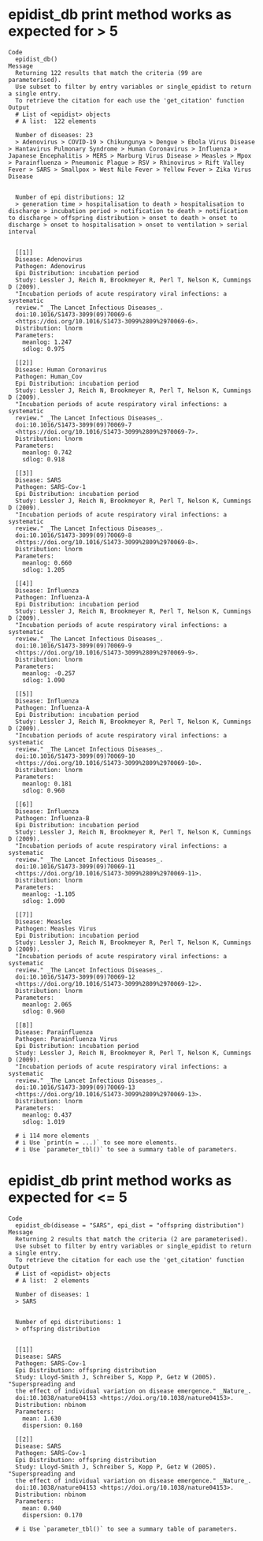 # epidist_db print method works as expected for > 5 <epidist>

    Code
      epidist_db()
    Message
      Returning 122 results that match the criteria (99 are parameterised). 
      Use subset to filter by entry variables or single_epidist to return a single entry. 
      To retrieve the citation for each use the 'get_citation' function
    Output
      # List of <epidist> objects 
      # A list:  122 elements
      
      Number of diseases: 23
      > Adenovirus > COVID-19 > Chikungunya > Dengue > Ebola Virus Disease > Hantavirus Pulmonary Syndrome > Human Coronavirus > Influenza > Japanese Encephalitis > MERS > Marburg Virus Disease > Measles > Mpox > Parainfluenza > Pneumonic Plague > RSV > Rhinovirus > Rift Valley Fever > SARS > Smallpox > West Nile Fever > Yellow Fever > Zika Virus Disease
      
      
      Number of epi distributions: 12
      > generation time > hospitalisation to death > hospitalisation to discharge > incubation period > notification to death > notification to discharge > offspring distribution > onset to death > onset to discharge > onset to hospitalisation > onset to ventilation > serial interval
      
      
      [[1]]
      Disease: Adenovirus
      Pathogen: Adenovirus
      Epi Distribution: incubation period
      Study: Lessler J, Reich N, Brookmeyer R, Perl T, Nelson K, Cummings D (2009).
      "Incubation periods of acute respiratory viral infections: a systematic
      review." _The Lancet Infectious Diseases_.
      doi:10.1016/S1473-3099(09)70069-6
      <https://doi.org/10.1016/S1473-3099%2809%2970069-6>.
      Distribution: lnorm
      Parameters:
        meanlog: 1.247
        sdlog: 0.975
      
      [[2]]
      Disease: Human Coronavirus
      Pathogen: Human_Cov
      Epi Distribution: incubation period
      Study: Lessler J, Reich N, Brookmeyer R, Perl T, Nelson K, Cummings D (2009).
      "Incubation periods of acute respiratory viral infections: a systematic
      review." _The Lancet Infectious Diseases_.
      doi:10.1016/S1473-3099(09)70069-7
      <https://doi.org/10.1016/S1473-3099%2809%2970069-7>.
      Distribution: lnorm
      Parameters:
        meanlog: 0.742
        sdlog: 0.918
      
      [[3]]
      Disease: SARS
      Pathogen: SARS-Cov-1
      Epi Distribution: incubation period
      Study: Lessler J, Reich N, Brookmeyer R, Perl T, Nelson K, Cummings D (2009).
      "Incubation periods of acute respiratory viral infections: a systematic
      review." _The Lancet Infectious Diseases_.
      doi:10.1016/S1473-3099(09)70069-8
      <https://doi.org/10.1016/S1473-3099%2809%2970069-8>.
      Distribution: lnorm
      Parameters:
        meanlog: 0.660
        sdlog: 1.205
      
      [[4]]
      Disease: Influenza
      Pathogen: Influenza-A
      Epi Distribution: incubation period
      Study: Lessler J, Reich N, Brookmeyer R, Perl T, Nelson K, Cummings D (2009).
      "Incubation periods of acute respiratory viral infections: a systematic
      review." _The Lancet Infectious Diseases_.
      doi:10.1016/S1473-3099(09)70069-9
      <https://doi.org/10.1016/S1473-3099%2809%2970069-9>.
      Distribution: lnorm
      Parameters:
        meanlog: -0.257
        sdlog: 1.090
      
      [[5]]
      Disease: Influenza
      Pathogen: Influenza-A
      Epi Distribution: incubation period
      Study: Lessler J, Reich N, Brookmeyer R, Perl T, Nelson K, Cummings D (2009).
      "Incubation periods of acute respiratory viral infections: a systematic
      review." _The Lancet Infectious Diseases_.
      doi:10.1016/S1473-3099(09)70069-10
      <https://doi.org/10.1016/S1473-3099%2809%2970069-10>.
      Distribution: lnorm
      Parameters:
        meanlog: 0.181
        sdlog: 0.960
      
      [[6]]
      Disease: Influenza
      Pathogen: Influenza-B
      Epi Distribution: incubation period
      Study: Lessler J, Reich N, Brookmeyer R, Perl T, Nelson K, Cummings D (2009).
      "Incubation periods of acute respiratory viral infections: a systematic
      review." _The Lancet Infectious Diseases_.
      doi:10.1016/S1473-3099(09)70069-11
      <https://doi.org/10.1016/S1473-3099%2809%2970069-11>.
      Distribution: lnorm
      Parameters:
        meanlog: -1.105
        sdlog: 1.090
      
      [[7]]
      Disease: Measles
      Pathogen: Measles Virus
      Epi Distribution: incubation period
      Study: Lessler J, Reich N, Brookmeyer R, Perl T, Nelson K, Cummings D (2009).
      "Incubation periods of acute respiratory viral infections: a systematic
      review." _The Lancet Infectious Diseases_.
      doi:10.1016/S1473-3099(09)70069-12
      <https://doi.org/10.1016/S1473-3099%2809%2970069-12>.
      Distribution: lnorm
      Parameters:
        meanlog: 2.065
        sdlog: 0.960
      
      [[8]]
      Disease: Parainfluenza
      Pathogen: Parainfluenza Virus
      Epi Distribution: incubation period
      Study: Lessler J, Reich N, Brookmeyer R, Perl T, Nelson K, Cummings D (2009).
      "Incubation periods of acute respiratory viral infections: a systematic
      review." _The Lancet Infectious Diseases_.
      doi:10.1016/S1473-3099(09)70069-13
      <https://doi.org/10.1016/S1473-3099%2809%2970069-13>.
      Distribution: lnorm
      Parameters:
        meanlog: 0.437
        sdlog: 1.019
      
      # i 114 more elements
      # i Use `print(n = ...)` to see more elements.
      # i Use `parameter_tbl()` to see a summary table of parameters.

# epidist_db print method works as expected for <= 5 <epidist>

    Code
      epidist_db(disease = "SARS", epi_dist = "offspring distribution")
    Message
      Returning 2 results that match the criteria (2 are parameterised). 
      Use subset to filter by entry variables or single_epidist to return a single entry. 
      To retrieve the citation for each use the 'get_citation' function
    Output
      # List of <epidist> objects 
      # A list:  2 elements
      
      Number of diseases: 1
      > SARS
      
      
      Number of epi distributions: 1
      > offspring distribution
      
      
      [[1]]
      Disease: SARS
      Pathogen: SARS-Cov-1
      Epi Distribution: offspring distribution
      Study: Lloyd-Smith J, Schreiber S, Kopp P, Getz W (2005). "Superspreading and
      the effect of individual variation on disease emergence." _Nature_.
      doi:10.1038/nature04153 <https://doi.org/10.1038/nature04153>.
      Distribution: nbinom
      Parameters:
        mean: 1.630
        dispersion: 0.160
      
      [[2]]
      Disease: SARS
      Pathogen: SARS-Cov-1
      Epi Distribution: offspring distribution
      Study: Lloyd-Smith J, Schreiber S, Kopp P, Getz W (2005). "Superspreading and
      the effect of individual variation on disease emergence." _Nature_.
      doi:10.1038/nature04153 <https://doi.org/10.1038/nature04153>.
      Distribution: nbinom
      Parameters:
        mean: 0.940
        dispersion: 0.170
      
      # i Use `parameter_tbl()` to see a summary table of parameters.

